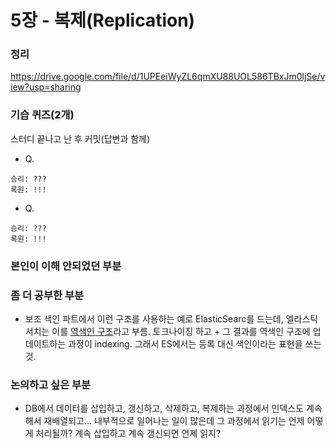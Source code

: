 # 5장 - 복제(Replication)

### 정리
https://drive.google.com/file/d/1UPEeiWyZL6qmXU88UOL586TBxJm0ljSe/view?usp=sharing

### 기습 퀴즈(2개)
스터디 끝나고 난 후 커밋(답변과 함께)
- Q.
```text
승리: ???
록원: !!!
```  

- Q.
```text
승리: ???
록원: !!!
``` 

### 본인이 이해 안되었던 부분

### 좀 더 공부한 부분
- 보조 색인 파트에서 이런 구조를 사용하는 예로 ElasticSearc를 드는데, 엘라스틱 서치는 이를 [역색인 구조](https://esbook.kimjmin.net/06-text-analysis/6.1-indexing-data)라고 부름. 토크나이징 하고 + 그 결과를 역색인 구조에 업데이트하는 과정이 indexing. 그래서 ES에서는 등록 대신 색인이라는 표현을 쓰는 것.

### 논의하고 싶은 부분
- DB에서 데이터를 삽입하고, 갱신하고, 삭제하고, 복제하는 과정에서 인덱스도 계속해서 재배열되고... 내부적으로 일어나는 일이 많은데 그 과정에서 읽기는 언제 어떻게 처리될까? 계속 삽입하고 계속 갱신되면 언제 읽지?